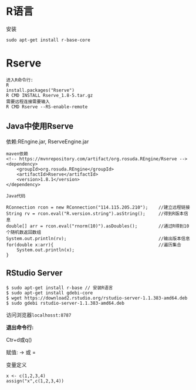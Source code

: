 # R语言

安装

```
sudo apt-get install r-base-core
```

# Rserve

```
进入R命令行:
R
install.packages("Rserve")
R CMD INSTALL Rserve_1.8-5.tar.gz
需要远程连接需要输入
R CMD Rserve --RS-enable-remote
```

## Java中使用Rserve

依赖:REngine.jar, RserveEngine.jar

```
maven依赖
<!-- https://mvnrepository.com/artifact/org.rosuda.REngine/Rserve -->
<dependency>
    <groupId>org.rosuda.REngine</groupId>
    <artifactId>Rserve</artifactId>
    <version>1.8.1</version>
</dependency>

Java代码

RConnection rcon = new RConnection("114.115.205.210");    //建立远程链接
String rv = rcon.eval("R.version.string").asString();     //得到R版本信息
double[] arr = rcon.eval("rnorm(10)").asDoubles();        //通过R得到10个随机数返回数组
System.out.println(rv);                                   //输出版本信息
for(double x:arr){                                        //遍历集合
    System.out.println(x);
}
```

## RStudio Server

```
$ sudo apt-get install r-base // 安装R语言
$ sudo apt-get install gdebi-core
$ wget https://download2.rstudio.org/rstudio-server-1.1.383-amd64.deb
$ sudo gdebi rstudio-server-1.1.383-amd64.deb
```

访问浏览器`localhosst:8787`

**退出命令行:**

Ctr+d或q\(\)

赋值: -&gt; 或 =



变量定义

```
x <- c(1,2,3,4)
assign("x",c(1,2,3,4))
```



